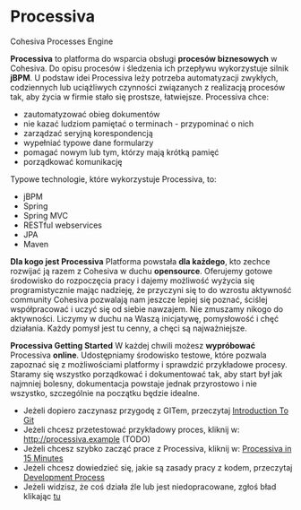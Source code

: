 Processiva
==========

Cohesiva Processes Engine

**Processiva** to platforma do wsparcia obsługi **procesów biznesowych** w Cohesiva. Do opisu procesów i śledzenia ich przepływu wykorzystuje silnik **jBPM**. U podstaw idei Processiva leży potrzeba automatyzacji zwykłych, codziennych lub uciążliwych czynności 
związanych z realizacją procesów tak, aby życia w firmie stało się prostsze, łatwiejsze. Processiva chce:

- zautomatyzować obieg dokumentów
- nie kazać ludziom pamiętać o terminach - przypominać o nich
- zarządzać seryjną korespondencją
- wypełniać typowe dane formularzy
- pomagać nowym lub tym, którzy mają krótką pamięć
- porządkować komunikację

Typowe technologie, które wykorzystuje Processiva, to:
- jBPM
- Spring
- Spring MVC
- RESTful webservices
- JPA
- Maven



**Dla kogo jest Processiva**
Platforma powstała **dla każdego**, kto zechce rozwijać ją razem z Cohesiva w duchu **opensource**.
Oferujemy gotowe środowisko do rozpoczęcia pracy i dajemy możliwość wyżycia się programistycznie mając nadzieję, że przyczyni się to do wzrostu aktywność community Cohesiva pozwalają nam jeszcze lepiej się poznać, ściślej współpracować i uczyć się od siebie 
nawzajem. Nie zmuszamy nikogo do aktywności. Liczymy w duchu na Waszą inicjatywę, pomysłowość i chęć działania. Każdy pomysł jest tu cenny, a chęci są najważniejsze.


**Processiva Getting Started**
W każdej chwili możesz **wypróbować** Processiva **online**. Udostępniamy środowisko testowe, które pozwala zapoznać się z możliwościami platformy i sprawdzić przykładowe procesy. Staramy się wszystko porządkować i dokumentować tak, aby start był jak najmniej bolesny, dokumentacja powstaje jednak przyrostowo i nie wszystko, szczególnie na początku będzie idealne.

- Jeżeli dopiero zaczynasz przygodę z GITem, przeczytaj [Introduction To Git](http://learn.github.com/p/intro.html)
- Jeżeli chcesz przetestować przykładowy proces, kliknij w: http://processiva.example (TODO)
- Jeżeli chcesz szybko zacząć prace z Processiva, kliknij w: [Processiva in 15 Minutes](https://github.com/Cohesiva/Processiva/wiki/Processiva-in-15-Minutes)
- Jeżeli chcesz dowiedzieć się, jakie są zasady pracy z kodem, przeczytaj [Development Process](https://github.com/Cohesiva/Processiva/wiki/Development-Process)
- Jeżeli widzisz, że coś działa źle lub jest niedopracowane, zgłoś bład klikając [tu](https://github.com/Cohesiva/Processiva/issues)